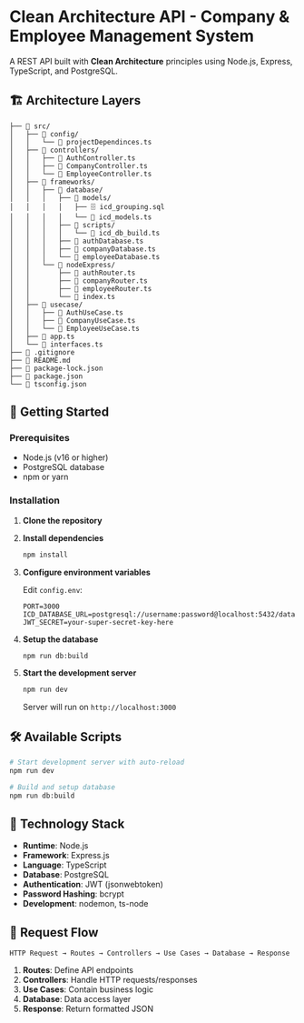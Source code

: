 # Clean Architecture API - Company & Employee Management System

A REST API built with **Clean Architecture** principles using Node.js, Express, TypeScript, and PostgreSQL.

## 🏗️ Architecture Layers

```
├── 📁 src/
│   ├── 📁 config/
│   │   └── 📄 projectDependinces.ts
│   ├── 📁 controllers/
│   │   ├── 📄 AuthController.ts
│   │   ├── 📄 CompanyController.ts
│   │   └── 📄 EmployeeController.ts
│   ├── 📁 frameworks/
│   │   ├── 📁 database/
│   │   │   ├── 📁 models/
│   │   │   │   ├── 🗄️ icd_grouping.sql
│   │   │   │   └── 📄 icd_models.ts
│   │   │   ├── 📁 scripts/
│   │   │   │   └── 📄 icd_db_build.ts
│   │   │   ├── 📄 authDatabase.ts
│   │   │   ├── 📄 companyDatabase.ts
│   │   │   └── 📄 employeeDatabase.ts
│   │   └── 📁 nodeExpress/
│   │       ├── 📄 authRouter.ts
│   │       ├── 📄 companyRouter.ts
│   │       ├── 📄 employeeRouter.ts
│   │       └── 📄 index.ts
│   ├── 📁 usecase/
│   │   ├── 📄 AuthUseCase.ts
│   │   ├── 📄 CompanyUseCase.ts
│   │   └── 📄 EmployeeUseCase.ts
│   ├── 📄 app.ts
│   └── 📄 interfaces.ts
├── 🚫 .gitignore
├── 📖 README.md
├── 📄 package-lock.json
├── 📄 package.json
└── 📄 tsconfig.json
```

## 🚀 Getting Started

### Prerequisites
- Node.js (v16 or higher)
- PostgreSQL database
- npm or yarn

### Installation

1. **Clone the repository**
   

2. **Install dependencies**
   ```bash
   npm install
   ```

3. **Configure environment variables**
   
   Edit `config.env`:
   ```env
   PORT=3000
   ICD_DATABASE_URL=postgresql://username:password@localhost:5432/database_name
   JWT_SECRET=your-super-secret-key-here
   ```

4. **Setup the database**
   ```bash
   npm run db:build
   ```

5. **Start the development server**
   ```bash
   npm run dev
   ```

   Server will run on `http://localhost:3000`


## 🛠️ Available Scripts

```bash
# Start development server with auto-reload
npm run dev

# Build and setup database
npm run db:build
```

## 🔧 Technology Stack

- **Runtime**: Node.js
- **Framework**: Express.js
- **Language**: TypeScript
- **Database**: PostgreSQL
- **Authentication**: JWT (jsonwebtoken)
- **Password Hashing**: bcrypt
- **Development**: nodemon, ts-node

## 🔄 Request Flow

```
HTTP Request → Routes → Controllers → Use Cases → Database → Response
```

1. **Routes**: Define API endpoints
2. **Controllers**: Handle HTTP requests/responses
3. **Use Cases**: Contain business logic
4. **Database**: Data access layer
5. **Response**: Return formatted JSON



